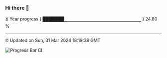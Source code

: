 ### Hi there 👋

⏳ Year progress { ███████▁▁▁▁▁▁▁▁▁▁▁▁▁▁▁▁▁▁▁▁▁▁▁ } 24.80 %

---

⏰ Updated on Sun, 31 Mar 2024 18:19:38 GMT

![Progress Bar CI](https://github.com/ZhaoGui/ZhaoGui/workflows/Progress%20Bar%20CI/badge.svg)
